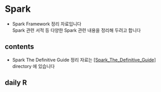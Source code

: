 # Spark
- Spark Framework 정리 자료입니다  
  Spark 관련 서적 등 다양한 Spark 관련 내용을 정리해 두려고 합니다


## contents
- Spark The Definitive Guide 정리 자료는 [[Spark_The_Definitive_Guide]](https://github.com/koni114/Spark/Spark_The_Definitive_Guide) directory 에 있습니다

## daily R
